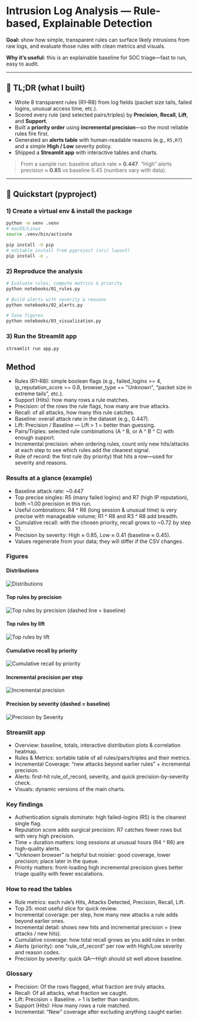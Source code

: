 # Intrusion Log Analysis — Rule-based, Explainable Detection

**Goal:** show how simple, transparent rules can surface likely intrusions from raw logs, and evaluate those rules with clean metrics and visuals.

**Why it’s useful:** this is an explainable baseline for SOC triage—fast to run, easy to audit.

---

## 🔎 TL;DR (what I built)

- Wrote 8 transparent rules (R1–R8) from log fields (packet size tails, failed logins, unusual access time, etc.).
- Scored every rule (and selected pairs/triples) by **Precision**, **Recall**, **Lift**, and **Support**.
- Built a **priority order** using **incremental precision**—so the most reliable rules fire first.
- Generated an **alerts table** with human-readable reasons (e.g., `R5,R7`) and a simple **High / Low** severity policy.
- Shipped a **Streamlit app** with interactive tables and charts.

> From a sample run: baseline attack rate ≈ **0.447**. “High” alerts precision ≈ **0.85** vs baseline 0.45 (numbers vary with data).

---

## 🚀 Quickstart (pyproject)

### 1) Create a virtual env & install the package

```bash
python -m venv .venv
# macOS/Linux
source .venv/bin/activate

pip install -U pip
# editable install from pyproject (src/ layout)
pip install -e .
```

### 2) Reproduce the analysis

```bash
# Evaluate rules, compute metrics & priority
python notebooks/01_rules.py

# Build alerts with severity & reasons
python notebooks/02_alerts.py

# Save figures
python notebooks/03_visualization.py

```

### 3) Run the Streamlit app

```bash
streamlit run app.py
```

## Method

- Rules (R1–R8): simple boolean flags (e.g., failed_logins >= 4, ip_reputation_score >= 0.8, browser_type == "Unknown", “packet size in extreme tails”, etc.).
- Support (Hits): how many rows a rule matches.
- Precision: of the rows the rule flags, how many are true attacks.
- Recall: of all attacks, how many this rule catches.
- Baseline: overall attack rate in the dataset (e.g., 0.447).
- Lift: Precision / Baseline — Lift > 1 = better than guessing.
- Pairs/Triples: selected rule combinations (A ^ B, or A ^ B ^ C) with enough support.
- Incremental precision: when ordering rules, count only new hits/attacks at each step to see which rules add the cleanest signal.
- Rule of record: the first rule (by priority) that hits a row—used for severity and reasons.

### Results at a glance (example)

- Baseline attack rate: ~0.447
- Top precise singles: R5 (many failed logins) and R7 (high IP reputation), both ~1.00 precision in this run.
- Useful combinations: R4 ^ R6 (long session & unusual time) is very precise with manageable volume; R1 ^ R8 and R3 ^ R8 add breadth.
- Cumulative recall: with the chosen priority, recall grows to ~0.72 by step 10.
- Precision by severity: High ≈ 0.85, Low ≈ 0.41 (baseline ≈ 0.45).
- Values regenerate from your data; they will differ if the CSV changes.

### Figures
#### Distributions
![Distributions](outputs/figures/distributions.png)
#### Top rules by precision
![Top rules by precision (dashed line = baseline)](outputs/figures/top_precision.png)
#### Top rules by lift
![Top rules by lift](outputs/figures/top_lift.png)
#### Cumulative recall by priority
![Cumulative recall by priority](outputs/figures/cumulative_recall.png)
#### Incremental precision per step
![Incremental precision](outputs/figures/incremental_precision.png)
#### Precision by severity (dashed = baseline)
![Precision by Severity](outputs/figures/precision_by_severity.png)

### Streamlit app

- Overview: baseline, totals, interactive distribution plots & correlation heatmap.
- Rules & Metrics: sortable table of all rules/pairs/triples and their metrics.
- Incremental Coverage: “new attacks beyond earlier rules” + incremental precision.
- Alerts: first-hit rule_of_record, severity, and quick precision-by-severity check.
- Visuals: dynamic versions of the main charts.

### Key findings

- Authentication signals dominate: high failed-logins (R5) is the cleanest single flag.
- Reputation score adds surgical precision: R7 catches fewer rows but with very high precision.
- Time + duration matters: long sessions at unusual hours (R4 ^ R6) are high-quality alerts.
- “Unknown browser” is helpful but noisier: good coverage, lower precision; place later in the queue.
- Priority matters: front-loading high incremental precision gives better triage quality with fewer escalations.

### How to read the tables

- Rule metrics: each rule’s Hits, Attacks Detected, Precision, Recall, Lift.
- Top 25: most useful slice for quick review.
- Incremental coverage: per step, how many new attacks a rule adds beyond earlier ones.
- Incremental detail: shows new hits and incremental precision = (new attacks / new hits).
- Cumulative coverage: how total recall grows as you add rules in order.
- Alerts (priority): one “rule_of_record” per row with High/Low severity and reason codes.
- Precision by severity: quick QA—High should sit well above baseline.

### Glossary

- Precision: Of the rows flagged, what fraction are truly attacks.
- Recall: Of all attacks, what fraction we caught.
- Lift: Precision ÷ Baseline. > 1 is better than random.
- Support (Hits): How many rows a rule matched.
- Incremental: “New” coverage after excluding anything caught earlier.
